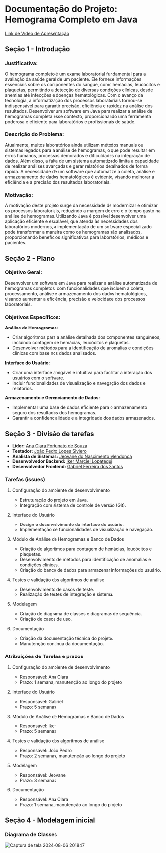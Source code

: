 # Documentação do Projeto: Hemograma Completo em Java

[Link de Vídeo de Apresentação](https://drive.google.com/file/d/1d8Sb9jZzR3fY4HyNVrKqq_HQffiUMQcE/view?usp=drive_web)

## Seção 1 - Introdução

### Justificativa:

O hemograma completo é um exame laboratorial fundamental para a avaliação da saúde geral de um paciente. Ele fornece informações essenciais sobre os componentes do sangue, como hemácias, leucócitos e plaquetas, permitindo a detecção de diversas condições clínicas, desde anemias até infecções e doenças hematológicas. Com o avanço da tecnologia, a informatização dos processos laboratoriais tornou-se indispensável para garantir precisão, eficiência e rapidez na análise dos resultados. Desenvolver um software em Java para realizar a análise de hemogramas completa esse contexto, proporcionando uma ferramenta poderosa e eficiente para laboratórios e profissionais de saúde.


### Descrição do Problema:

Atualmente, muitos laboratórios ainda utilizam métodos manuais ou sistemas legados para a análise de hemogramas, o que pode resultar em erros humanos, processos demorados e dificuldades na integração de dados. Além disso, a falta de um sistema automatizado limita a capacidade de realizar análises avançadas e gerar relatórios detalhados de forma rápida. A necessidade de um software que automatize a coleta, análise e armazenamento de dados hematológicos é evidente, visando melhorar a eficiência e a precisão dos resultados laboratoriais.


### Motivação:

A motivação deste projeto surge da necessidade de modernizar e otimizar os processos laboratoriais, reduzindo a margem de erro e o tempo gasto na análise de hemogramas. Utilizando Java é possível desenvolver uma aplicação eficiente e escalável, que atenda às necessidades dos laboratórios modernos, a implementação de um software especializado pode transformar a maneira como os hemogramas são analisados, proporcionando benefícios significativos para laboratórios, médicos e pacientes.



## Seção 2 - Plano

### Objetivo Geral:

Desenvolver um software em Java para realizar a análise automatizada de hemogramas completos, com funcionalidades que incluem a coleta, processamento, análise e armazenamento dos dados hematológicos, visando aumentar a eficiência, precisão e velocidade dos processos laboratoriais.


### Objetivos Específicos:

**Análise de Hemogramas:**

- Criar algoritmos para a análise detalhada dos componentes sanguíneos, incluindo contagem de hemácias, leucócitos e plaquetas.
- Desenvolver métodos para a identificação de anomalias e condições clínicas com base nos dados analisados.

**Interface do Usuário:**

- Criar uma interface amigável e intuitiva para facilitar a interação dos usuários com o software.
- Incluir funcionalidades de visualização e navegação dos dados e relatórios.

**Armazenamento e Gerenciamento de Dados:**

- Implementar uma base de dados eficiente para o armazenamento seguro dos resultados dos hemogramas.
- Garantir a confidencialidade e a integridade dos dados armazenados.



## Seção 3 - Divisão de tarefas

- **Líder:** [Ana Clara Fortunato de Souza](https://github.com/anafortunato27)
- **Testador:** [João Pedro Lopes Siviero](https://github.com/fraagelo)
- **Analista de Sistemas:** [Jeovane do Nascimento Mendonça](https://github.com/jeovane2001)
- **Desenvolvedor Backend:** [Iker Marciel Lopategui](https://github.com/Iker-Lopategui)
- **Desenvolvedor Frontend:** [Gabriel Ferreira dos Santos](https://github.com/CodeByGabriel)

### Tarefas (issues)

1. Configuração do ambiente de desenvolvimento
    - Estruturação do projeto em Java.
    - Integração com sistema de controle de versão (Git).
     
2. Interface do Usuário
    - Design e desenvolvimento da interface do usuário.
    - Implementação de funcionalidades de visualização e navegação.
    
3. Módulo de Análise de Hemogramas e Banco de Dados
    - Criação de algoritmos para contagem de hemácias, leucócitos e plaquetas.
    - Desenvolvimento de métodos para identificação de anomalias e condições clínicas.
    - Criação do banco de dados para armazenar informações do usuário. 

4. Testes e validação dos algoritmos de análise
    - Desenvolvimento de casos de teste.
    - Realização de testes de integração e sistema.

5. Modelagem
    - Criação de diagrama de classes e diagramas de sequência.
    - Criação de casos de uso.

6. Documentação
    - Criação da documentação técnica do projeto.
    - Manutenção contínua da documentação.

### Atribuições de Tarefas e prazos

1. Configuração do ambiente de desenvolvimento
    - Responsável: Ana Clara
    - Prazo: 1 semana, manutenção ao longo do projeto
     
2. Interface do Usuário
    - Responsável: Gabriel
    - Prazo: 5 semanas
    
3. Módulo de Análise de Hemogramas e Banco de Dados
    - Responsável: Iker
    - Prazo: 5 semanas 

4. Testes e validação dos algoritmos de análise
    - Responsável: João Pedro
    - Prazo: 2 semanas, manutenção ao longo do projeto

5. Modelagem
    - Responsável: Jeovane
    - Prazo: 3 semanas

6. Documentação
    - Responsável: Ana Clara
    - Prazo: 1 semana, manutenção ao longo do projeto



## Seção 4 - Modelagem inicial


### Diagrama de Classes

![Captura de tela 2024-08-06 201847](https://github.com/user-attachments/assets/74d675eb-aa5a-4e2b-8f23-6bef2ecf2bd9)
